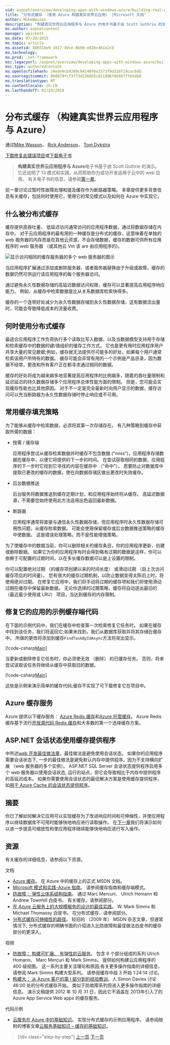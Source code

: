 ```yaml
---
uid: aspnet/overview/developing-apps-with-windows-azure/building-real-world-cloud-apps-with-windows-azure/distributed-caching
title: "分布式缓存 （使用 Azure 构建真实世界云应用） |Microsoft 文档"
author: MikeWasson
description: "构建真实世界云应用程序与 Azure 的电子书基于由 Scott Guthrie 的演示。 它还说明了 13 模式和实践，他可以..."
ms.author: aspnetcontent
manager: wpickett
ms.date: 07/20/2015
ms.topic: article
ms.assetid: 406518e9-3817-49ce-8b90-e82bc461e2c0
ms.technology: 
ms.prod: .net-framework
msc.legacyurl: /aspnet/overview/developing-apps-with-windows-azure/building-real-world-cloud-apps-with-windows-azure/distributed-caching
msc.type: authoredcontent
ms.openlocfilehash: 24ede9cb9289c84140f6e2573f9d526f19cac64b
ms.sourcegitcommit: 060879fcf3f73d2366b5c811986f8695fff65db8
ms.translationtype: MT
ms.contentlocale: zh-CN
ms.lasthandoff: 01/24/2018
---
```

<a name="distributed-caching-building-real-world-cloud-apps-with-azure"></a>分布式缓存 （构建真实世界云应用程序与 Azure）
====================
通过[Mike Wasson](https://github.com/MikeWasson)， [Rick Anderson](https://github.com/Rick-Anderson)， [Tom Dykstra](https://github.com/tdykstra)

[下载修复此错误项目](http://code.msdn.microsoft.com/Fix-It-app-for-Building-cdd80df4)或[下载电子书](http://blogs.msdn.com/b/microsoft_press/archive/2014/07/23/free-ebook-building-cloud-apps-with-microsoft-azure.aspx)

> **构建真实世界云应用程序与 Azure**电子书基于由 Scott Guthrie 的演示。 它还说明了 13 模式和实践，从而帮助你为成功开发适用于云中的 web 应用。 有关电子书的信息，请参阅[第一章](introduction.md)。


前一章讨论过暂时性故障处理和提及缓存作为断路器策略。 本章提供更多背景信息有关缓存，包括何时使用它，使用它的常见模式以及如何在 Azure 中实现它。

## <a name="what-is-distributed-caching"></a>什么被分布式缓存

缓存提供高吞吐量、 低延迟访问通常访问的应用程序数据，通过将数据存储在内存中。 对于云应用程序的最有用的一种缓存是分布式的缓存，这意味着在单独的 web 服务器的内存而是在其他云资源，不会存储数据，缓存的数据可供所有应用程序的 web 服务器 （或其他云 Vm 该 are 由应用程序的)。

![显示访问相同的缓存服务器的多个 web 服务器的图示](distributed-caching/_static/image1.png)

当应用程序扩展通过添加或删除服务器，或者服务器替换由于升级或故障，缓存的数据仍然可供运行该应用程序的每个服务器访问。

通过避免永久性数据存储的高延迟数据访问权限，缓存可以显著提高应用程序响应能力。 例如，从缓存中检索数据是比从关系数据库检索快得多。

缓存的一个连带好处减少为永久性数据存储到永久性数据存储，这有数据流出量时，可能会导致降低成本的流量收费。

## <a name="when-to-use-distributed-caching"></a>何时使用分布式缓存

最适合应用程序工作负荷执行多个读取比写入数据，以及当数据模型支持用于存储和检索缓存中的数据的键/值组织的缓存工作方式。 它也是更有用时应用程序用户共享大量的常见数据;例如，缓存就无法提供尽可能多的好处，如果每个用户通常检索该用户所特有的数据。 缓存可能会非常有用的一个示例是产品目录，因为数据不经常，更改和所有客户正在都寻求通过相同的数据。

缓存的好处将成为越来越多地显著提高应用程序的比例越多，随着的吞吐量限制和延迟延迟的持久数据存储多个应用程序总体性能方面的限制。 但是，您可能会实现缓存性能也比其他原因。 对于不一定是完全最新时向用户显示的数据，缓存访问可以充当断路器为永久性数据存储时停止响应或不可用。

## <a name="popular-cache-population-strategies"></a>常用缓存填充策略

为了能够从缓存中检索数据，必须将其第一次存储存在。 有几种策略到缓存中获取所需的数据：

- 按需 / 缓存端

    应用程序尝试从缓存检索数据并时缓存不包含数据 ("miss")，应用程序存储数据在缓存中，以便它将提供的下一步的时间。 在尝试获取相同的数据，应用程序的下一步时它找到它寻找的内容在缓存中 （"命中"）。 若要防止对数据库中提取已更改的缓存的数据，使在向数据存储区做出更改时失效缓存。
- 后台数据推送

    后台服务将数据推送到缓存定期计划，和应用程序始终将从缓存。 高延迟数据源，不需要您始终使用此方法适用出色返回最新数据。
- 断路器

    应用程序通常将直接与通信永久性数据存储，但应用程序时永久性数据存储可用性问题，从缓存检索数据。 可能会使用保留缓存或后台数据推送策略的缓存中使数据。 这是错误处理策略，而不是性能增强策略。

为了使缓存中的数据当前，你可以删除相关的缓存条目，你的应用程序更新，创建或删除数据。 如果它为你的应用程序有时会得到略有过期的数据是这样，你可以依赖于可配置的过期时间，以在多长缓存数据可以是上设置的限制。

你可以配置绝对过期 （的缓存项创建以来的时间长度） 或滑动过期 （自上次访问缓存项后的时间量）。 您有很大的缓存过期机制，以防止数据变得太陈旧上时，将使用绝对过期。 在修复它应用中，我们将手动将过期的缓存项和我们将使用滑动过期在缓存中保留最新数据。 无论你选择的过期策略，缓存将自动逐出最旧的 （最近最少使用或 LRU） 项目，当达到缓存的内存限制。

## <a name="sample-cache-aside-code-for-fix-it-app"></a>修复它的应用的示例缓存端代码

在下面的示例代码中，我们在缓存中检查第一次检索修复它任务时。 如果在缓存中找到该任务，我们将返回它;如果未找到，我们从数据库获取并将其存储在缓存中。 所做的更改将添加到缓存`FindTaskByIdAsync`方法将突出显示。

[!code-csharp[Main](distributed-caching/samples/sample1.cs?highlight=5,9-11,13-15,19)]

当更新或删除修复它任务时，你必须使无效 （删除） 的已缓存任务。 否则，将来尝试读取该任务将继续从缓存中获取旧的数据。

[!code-csharp[Main](distributed-caching/samples/sample2.cs?highlight=7)]

这些是示例来演示简单的缓存代码;缓存不实现了可下载修复它在项目中。

## <a name="azure-caching-services"></a>Azure 缓存服务

Azure 提供以下缓存服务： [Azure Redis 缓存](https://msdn.microsoft.com/library/dn690523.aspx)和[Azure 托管缓存](https://msdn.microsoft.com/library/dn386094.aspx)。 Azure Redis 缓存基于流行[开放源代码 Redis 缓存](http://redis.io/)和大多数的第一个选择缓存方案。

<a id="sessionstate"></a>
## <a name="aspnet-session-state-using-a-cache-provider"></a>ASP.NET 会话状态使用缓存提供程序

中所述[web 开发最佳做法章](web-development-best-practices.md)，最佳做法是避免使用会话状态。 如果你的应用程序需要会话状态下, 一步的最佳做法是避免默认内存中提供程序，因为不支持横向扩展 （web 服务器的多个实例）。 ASP.NET SQL Server 会话状态提供程序启用多个 web 服务器以使用会话状态, 运行的站点，但它会导致相比于内存中提供程序的高延迟成本。 如果你需要使用会话状态的最佳解决方案是使用缓存提供程序，如[用于 Azure Cache 的会话状态提供程序](https://msdn.microsoft.com/library/windowsazure/gg185668.aspx)。

## <a name="summary"></a>摘要

你已了解如何解决它应用可以实现缓存为了改进响应时间和可伸缩性，并使应用程序以继续数据库不可用时能够快地响应进行读取操作。 在[下一章](queue-centric-work-pattern.md)我们将演示如何以进一步提高可缩放性和使应用程序继续能够快地响应进行写入操作。

## <a name="resources"></a>资源

有关缓存的详细信息，请参阅以下资源。

文档

- [Azure 缓存](https://msdn.microsoft.com/library/gg278356.aspx)。 在 Azure 中的缓存上的正式 MSDN 文档。
- [Microsoft 模式和实践-Azure 指南](https://msdn.microsoft.com/library/dn568099.aspx)。 请参阅缓存指南和缓存端模式。
- [防故障： 弹性云体系结构指南](https://msdn.microsoft.com/library/windowsazure/jj853352.aspx)。 通过 Marc Mercuri、 Ulrich Homann 和 Andrew Townhill 白皮书。 有关缓存，请参阅部分。
- [在 Azure 云服务上的大规模服务的设计的最佳实践](https://msdn.microsoft.com/library/windowsazure/jj717232.aspx)。 W. Mark Simms 和 Michael Thomassy 白皮书。 在分布式缓存，请参阅部分。
- [分布式缓存可伸缩性的路径](https://msdn.microsoft.com/magazine/dd942840.aspx)。 较旧的 （2009 年） MSDN 杂志文章，但通常情况下; 分布式缓存的明确书面的介绍进入比防故障和最佳做法白皮书的缓存部分的更深入。

视频

- [防故障： 构建可扩展、 有弹性的云服务](https://channel9.msdn.com/Series/FailSafe)。 包含 9 个部分组成的系列 Ulrich Homann、 Marc Mercuri 和 Mark Simms。 提供如何构建云应用程序的 400 级视图。 这一系列主要关注理论和原因;有关更多操作指南的详细信息，请参阅 Mark Simms 构建大型系列。 请参阅缓存中段 3 开始 1:24:14 讨论。
- [构建大： 从 Azure 客户的第 I 部分到的经验教训](https://channel9.msdn.com/Events/Build/2012/3-029)。人 Simon Davies 讨论 46:00 处的分布式缓存开始。 类似于防故障系列但进入更多操作指南的详细信息。 演示文稿提供 2012 年 10 月 31 日，因此它不涵盖在 2013年引入了的 Azure App Service Web apps 的缓存服务。

代码示例

- [云服务在 Azure 中的基础知识](https://code.msdn.microsoft.com/Cloud-Service-Fundamentals-4ca72649)。 实现分布式缓存的示例应用程序。 请参阅随附的博客文章[云服务基础知识 – 缓存的基础知识](https://blogs.msdn.com/b/windowsazure/archive/2013/10/03/cloud-service-fundamentals-caching-basics.aspx)。

>[!div class="step-by-step"]
[上一页](transient-fault-handling.md)
[下一页](queue-centric-work-pattern.md)
